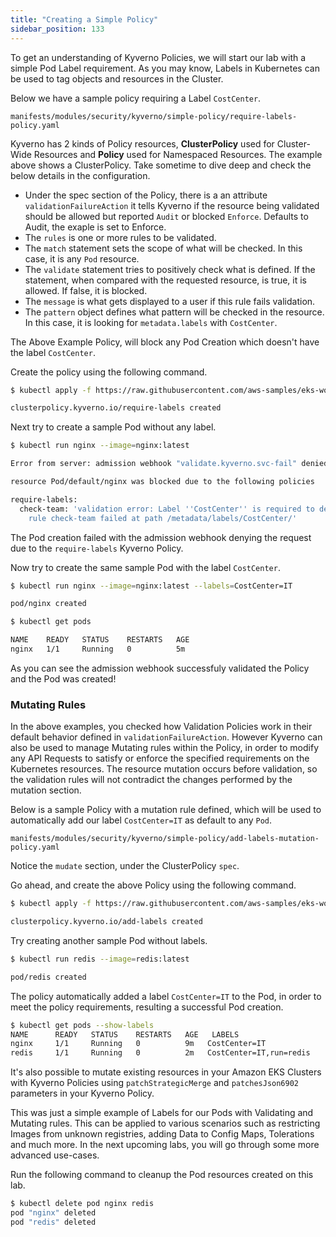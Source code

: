 ```yaml
---
title: "Creating a Simple Policy"
sidebar_position: 133
---
```


To get an understanding of Kyverno Policies, we will start our lab with a simple Pod Label requirement. As you may know, Labels in Kubernetes can be used to tag objects and resources in the Cluster.

Below we have a sample policy requiring a Label `CostCenter`.

```file
manifests/modules/security/kyverno/simple-policy/require-labels-policy.yaml
```

Kyverno has 2 kinds of Policy resources, **ClusterPolicy** used for Cluster-Wide Resources and **Policy** used for Namespaced Resources. The example above shows a ClusterPolicy. Take sometime to dive deep and check the below details in the configuration.

* Under the spec section of the Policy, there is a an attribute `validationFailureAction` it tells Kyverno if the resource being validated should be allowed but reported `Audit` or blocked `Enforce`. Defaults to Audit, the exaple is set to Enforce.
* The `rules` is one or more rules to be validated.
* The `match` statement sets the scope of what will be checked. In this case, it is any `Pod` resource.
* The `validate` statement tries to positively check what is defined. If the statement, when compared with the requested resource, is true, it is allowed. If false, it is blocked.
* The `message` is what gets displayed to a user if this rule fails validation.
* The `pattern` object defines what pattern will be checked in the resource. In this case, it is looking for `metadata.labels` with `CostCenter`.

The Above Example Policy, will block any Pod Creation which doesn't have the label `CostCenter`.

Create the policy using the following command.

```bash
$ kubectl apply -f https://raw.githubusercontent.com/aws-samples/eks-workshop-v2/main/manifests/modules/security/kyverno/simple-policy/require-labels-policy.yaml

clusterpolicy.kyverno.io/require-labels created
```

Next try to create a sample Pod without any label.

```bash
$ kubectl run nginx --image=nginx:latest

Error from server: admission webhook "validate.kyverno.svc-fail" denied the request:

resource Pod/default/nginx was blocked due to the following policies

require-labels:
  check-team: 'validation error: Label ''CostCenter'' is required to deploy the Pod.
    rule check-team failed at path /metadata/labels/CostCenter/'
```

The Pod creation failed with the admission webhook denying the request due to the  `require-labels` Kyverno Policy.

Now try to create the same sample Pod with the label `CostCenter`.

```bash
$ kubectl run nginx --image=nginx:latest --labels=CostCenter=IT

pod/nginx created

$ kubectl get pods

NAME    READY   STATUS    RESTARTS   AGE
nginx   1/1     Running   0          5m
```

As you can see the admission webhook successfuly validated the Policy and the Pod was created!

### Mutating Rules

In the above examples, you checked how Validation Policies work in their default behavior defined in `validationFailureAction`. However Kyverno can also be used to manage Mutating rules within the Policy, in order to modify any API Requests to satisfy or enforce the specified requirements on the Kubernetes resources. The resource mutation occurs before validation, so the validation rules will not contradict the changes performed by the mutation section.

Below is a sample Policy with a mutation rule defined, which will be used to automatically add our label `CostCenter=IT` as default to any `Pod`.

```file
manifests/modules/security/kyverno/simple-policy/add-labels-mutation-policy.yaml
```

Notice the `mudate` section, under the ClusterPolicy `spec`.

Go ahead, and create the above Policy using the following command.

```bash
$ kubectl apply -f https://raw.githubusercontent.com/aws-samples/eks-workshop-v2/main/manifests/modules/security/kyverno/simple-policy/add-labels-mutation-policy.yaml

clusterpolicy.kyverno.io/add-labels created
```

Try creating another sample Pod without labels.

```bash
$ kubectl run redis --image=redis:latest 

pod/redis created
```

The policy automatically added a label `CostCenter=IT` to the Pod, in order to meet the policy requirements, resulting a successful Pod creation.

```bash
$ kubectl get pods --show-labels
NAME      READY   STATUS    RESTARTS   AGE   LABELS
nginx     1/1     Running   0          9m   CostCenter=IT
redis     1/1     Running   0          2m   CostCenter=IT,run=redis
```

It's also possible to mutate existing resources in your Amazon EKS Clusters with Kyverno Policies using `patchStrategicMerge` and `patchesJson6902` parameters in your Kyverno Policy.

This was just a simple example of Labels for our Pods with Validating and Mutating rules. This can be applied to various scenarios such as restricting Images from unknown registries, adding Data to Config Maps, Tolerations and much more. In the next upcoming labs, you will go through some more advanced use-cases.

Run the following command to cleanup the Pod resources created on this lab.

```bash
$ kubectl delete pod nginx redis
pod "nginx" deleted
pod "redis" deleted
```
